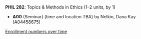 **PHIL 282**: Topics & Methods in Ethics (1–2 units, by 1)

- **A00** (Seminar) (time and location TBA) by Nelkin, Dana Kay (A04458675)

[Enrollment numbers over time](./PHIL282.tsv)
